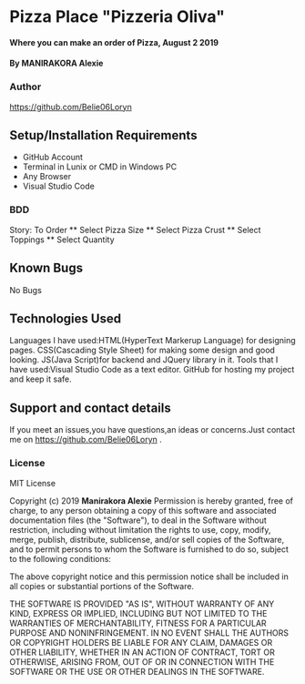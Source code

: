 # Pizza Place "Pizzeria Oliva"
#### Where you can make an order of Pizza, August 2 2019
#### By MANIRAKORA Alexie
### Author
https://github.com/Belie06Loryn

## Setup/Installation Requirements
* GitHub Account
* Terminal in Lunix or CMD in Windows PC
* Any Browser
* Visual Studio Code 
### BDD
Story: To Order 
** Select Pizza Size
** Select Pizza Crust
** Select Toppings
** Select Quantity
## Known Bugs
No Bugs
## Technologies Used
Languages I have used:HTML(HyperText Markerup Language) for designing pages.
                     CSS(Cascading Style Sheet) for making some design and good looking.
                     JS(Java Script)for backend and JQuery library in it.
Tools that I have used:Visual Studio Code as a text editor.
                       GitHub for hosting my project and keep it safe.
## Support and contact details
If you meet an issues,you have questions,an ideas or concerns.Just contact me on https://github.com/Belie06Loryn .
### License
MIT License

Copyright (c) 2019 **Manirakora Alexie**
Permission is hereby granted, free of charge, to any person obtaining a copy
of this software and associated documentation files (the "Software"), to deal
in the Software without restriction, including without limitation the rights
to use, copy, modify, merge, publish, distribute, sublicense, and/or sell
copies of the Software, and to permit persons to whom the Software is
furnished to do so, subject to the following conditions:

The above copyright notice and this permission notice shall be included in all
copies or substantial portions of the Software.

THE SOFTWARE IS PROVIDED "AS IS", WITHOUT WARRANTY OF ANY KIND, EXPRESS OR
IMPLIED, INCLUDING BUT NOT LIMITED TO THE WARRANTIES OF MERCHANTABILITY,
FITNESS FOR A PARTICULAR PURPOSE AND NONINFRINGEMENT. IN NO EVENT SHALL THE
AUTHORS OR COPYRIGHT HOLDERS BE LIABLE FOR ANY CLAIM, DAMAGES OR OTHER
LIABILITY, WHETHER IN AN ACTION OF CONTRACT, TORT OR OTHERWISE, ARISING FROM,
OUT OF OR IN CONNECTION WITH THE SOFTWARE OR THE USE OR OTHER DEALINGS IN THE
SOFTWARE.

